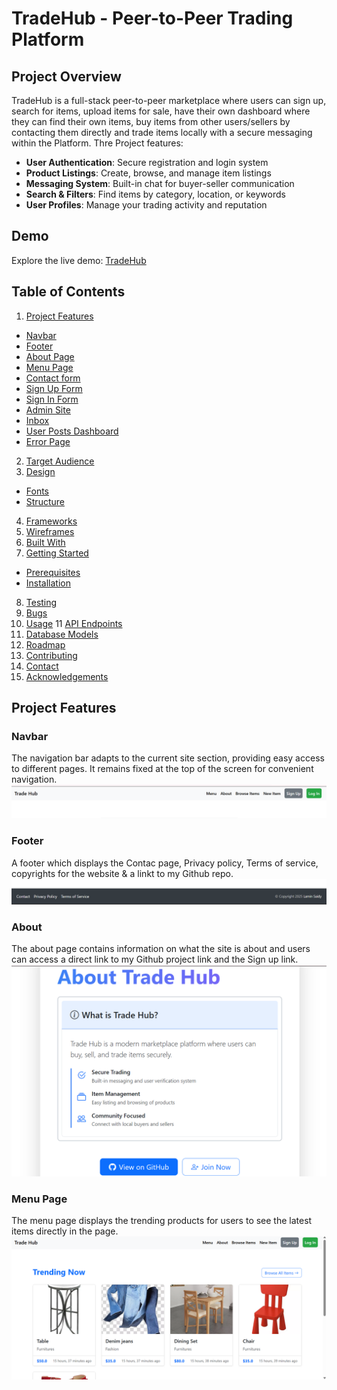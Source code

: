 # TradeHub - Peer-to-Peer Trading Platform
## Project Overview

TradeHub is a full-stack peer-to-peer marketplace where users can sign up, search for items, upload items for sale, have their own dashboard where they can find their own items, buy items from other users/sellers by contacting them directly and trade items locally with a secure messaging within the Platform. Thre Project features:
- **User Authentication**: Secure registration and login system
- **Product Listings**: Create, browse, and manage item listings
- **Messaging System**: Built-in chat for buyer-seller communication
- **Search & Filters**: Find items by category, location, or keywords
- **User Profiles**: Manage your trading activity and reputation

## Demo

Explore the live demo: [TradeHub](https://mytradehub.onrender.com/)

## Table of Contents
1. [Project Features](#project-features)
  - [Navbar](#navbar)
  - [Footer](#footer)
  - [About Page](#home-page)
  - [Menu Page](#menu-page)
  - [Contact form](#contact-form)
  - [Sign Up Form](#sign-out-form)
  - [Sign In Form](#sign-in-form)
  - [Admin Site](#admin-site)
  - [Inbox](#inbox)
  - [User Posts Dashboard](#user-posts-dashboard)
  - [Error Page](#error-page)
2. [Target Audience](#target-audience)
3. [Design](#design)
  - [Fonts](#fonts)
  - [Structure](#structure)
4. [Frameworks](#frameworks) 
5. [Wireframes](#wireframes)
6. [Built With](#built-with)
7. [Getting Started](#getting-started)
  - [Prerequisites](#prerequisites)
  - [Installation](#installation)
8. [Testing](#testing)
9. [Bugs](#bugs)
10. [Usage](#usage)
11 [API Endpoints](#api-endpoints)
12. [Database Models](#database-models)
13. [Roadmap](#roadmap)
14. [Contributing](#contributing)
16. [Contact](#contact)
17. [Acknowledgements](#acknowledgements)

## Project Features
### Navbar
The navigation bar adapts to the current site section, providing easy access to different pages. It remains fixed at the top of the screen for convenient navigation.
![Navbar](static/images/Navbar.png)

### Footer
A footer which displays the Contac page, Privacy policy, Terms of service, copyrights for the website & a linkt to my Github repo.
![Footer](static/images/Footer.png)

### About
The about page contains information on what the site is about and users can access a direct link to my Github project link and the Sign up link. 
![Footer](static/images/About.png)

### Menu Page
The menu page displays the trending products for users to see the latest items directly in the page.
![Menu Page](static/images/Menu.png)





